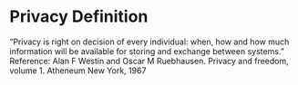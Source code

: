 # Privacy Definition
“Privacy is right on decision of every individual: when, how and how much information will be available for storing and exchange between systems.”
Reference: Alan F Westin and Oscar M Ruebhausen. Privacy and freedom, volume 1. Atheneum New York, 1967
